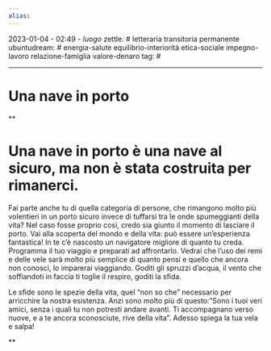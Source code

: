 ```yaml
---
alias: 
---
```

2023-01-04 - 02:49 - *luogo*
zettle: # letteraria transitoria permanente
ubuntudream: # energia-salute equilibrio-interiorità etica-sociale impegno-lavoro relazione-famiglia valore-denaro 
tag: #

---
# Una nave in porto

**

# Una nave in porto è una nave al sicuro, ma non è stata costruita per rimanerci.

Fai parte anche tu di quella categoria di persone, che rimangono molto più volentieri in un porto sicuro invece di tuffarsi tra le onde spumeggianti della vita? Nel caso fosse proprio così, credo sia giunto il momento di lasciare il porto. Vai alla scoperta del mondo e della vita: può essere un’esperienza fantastica! In te c’è nascosto un navigatore migliore di quanto tu creda. Programma il tuo viaggio e preparati ad affrontarlo. Vedrai che l’uso dei remi e delle vele sarà molto più semplice di quanto pensi e quello che ancora non conosci, lo imparerai viaggiando. Goditi gli spruzzi d’acqua, il vento che soffiandoti in faccia ti toglie il respiro, goditi la sfida.

Le sfide sono le spezie della vita, quel “non so che” necessario per arricchire la nostra esistenza. Anzi sono molto più di questo:”Sono i tuoi veri amici, senza i quali tu non potresti andare avanti. Ti accompagnano verso nuove, e a te ancora sconosciute, rive della vita”. Adesso spiega la tua vela e salpa!

**